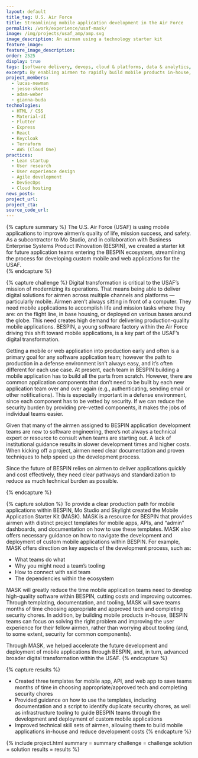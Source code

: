 ```yaml
---
layout: default
title_tag: U.S. Air Force
title: Streamlining mobile application development in the Air Force
permalink: /work/experience/usaf-mask/
image: /img/projects/usaf_amp/amp.svg
image_description: An airman using a technology starter kit
feature_image: 
feature_image_description:
order: 2525
display: true
tags: [software delivery, devops, cloud & platforms, data & analytics, apis, security & privacy, research & design, defense, air force, lucas newman, jesse skeets, adam weber, gianna buda]
excerpt: By enabling airmen to rapidly build mobile products in-house, the USAF can accelerate the delivery of mission value, reduce application development costs, and grow the skill sets of its force.
project_members:
  - lucas-newman
  - jesse-skeets
  - adam-weber
  - gianna-buda
technologies:
  - HTML / CSS
  - Material-UI
  - Flutter
  - Express
  - React
  - Keycloak
  - Terraform
  - AWS (Cloud One)
practices:
  - Lean startup
  - User research
  - User experience design
  - Agile development
  - DevSecOps
  - Cloud hosting
news_posts:
project_url:
project_cta:
source_code_url:
---
```


{% capture summary %}
The U.S. Air Force (USAF) is using mobile applications to improve airmen’s quality of life, mission success, and safety. As a subcontractor to Mo Studio, and in collaboration with Business Enterprise Systems Product INnovation (BESPIN), we created a starter kit for future application teams entering the BESPIN ecosystem, streamlining the process for developing custom mobile and web applications for the USAF.  
{% endcapture %}

{% capture challenge %}
Digital transformation is critical to the USAF’s mission of modernizing its operations. That means being able to deliver digital solutions for airmen across multiple channels and platforms — particularly mobile. Airmen aren’t always sitting in front of a computer. They need mobile applications to accomplish life and mission tasks where they are: on the flight line, in base housing, or deployed on various bases around the globe. This need creates high demand for delivering production-quality mobile applications. BESPIN, a young software factory within the Air Force driving this shift toward mobile applications, is a key part of the USAF’s digital transformation. 

Getting a mobile or web application into production early and often is a primary goal for any software application team; however the path to production in a defense environment isn’t always easy, and it’s often different for each use case. At present, each team in BESPIN building a mobile application has to build all the parts from scratch. However, there are common application components that don’t need to be built by each new application team over and over again (e.g., authenticating, sending email or other notifications). This is especially important in a defense environment, since each component has to be vetted by security. If we can reduce the security burden by providing pre-vetted components, it makes the jobs of individual teams easier. 

Given that many of the airmen assigned to BESPIN application development teams are new to software engineering, 
there’s not always a technical expert or resource to consult when teams are starting out. 
A lack of institutional guidance results in slower development times and higher costs. 
When kicking off a project, airmen need clear documentation and proven techniques to help speed up the development process.

Since the future of BESPIN relies on airmen to deliver applications quickly and cost effectively, 
they need clear pathways and standardization to reduce as much technical burden as possible.

{% endcapture %}

{% capture solution %}
To provide a clear production path for mobile applications within BESPIN, Mo Studio and Skylight created the Mobile Application Starter Kit (MASK). MASK is a resource for BESPIN that provides airmen with distinct project templates for mobile apps, APIs, and “admin” dashboards, and documentation on how to use these templates. MASK also offers necessary guidance on how to navigate the development and deployment of custom mobile applications within BESPIN. For example, MASK offers direction on key aspects of the development process, such as:
- What teams do what 
- Why you might need a team’s tooling 
- How to connect with said team
- The dependencies within the ecosystem

MASK will greatly reduce the time mobile application teams need to develop high-quality software within BESPIN, cutting costs and improving outcomes. Through templating, documentation, and tooling, MASK will save teams months of time choosing appropriate and approved tech and completing security chores. In addition, by building mobile products in-house, BESPIN teams can focus on solving the right problem and improving the user experience for their fellow airmen, rather than worrying about tooling (and, to some extent, security for common components).  

Through MASK, we helped accelerate the future development and deployment of mobile applications through BESPIN, and, in turn, advanced broader digital transformation within the USAF.
{% endcapture %}

{% capture results %}
- Created three templates for mobile app, API, and web app to save teams months of time in choosing appropriate/approved tech and completing security chores
- Provided guidance on how to use the templates, including documentation and a script to identify duplicate security chores, as well as infrastructure tooling to guide BESPIN teams through the development and deployment of custom mobile applications
- Improved technical skill sets of airmen, allowing them to build mobile applications in-house and reduce development costs
{% endcapture %}

{% include project.html
  summary = summary
  challenge = challenge
  solution = solution
  results = results
%}
